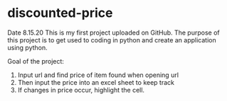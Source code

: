 # discounted-price
Date 8.15.20
This is my first project uploaded on GitHub. 
The purpose of this project is to get used to coding in python and create an application using python.

Goal of the project:
  1. Input url and find price of item found when opening url
  2. Then input the price into an excel sheet to keep track
  3. If changes in price occur, highlight the cell.

